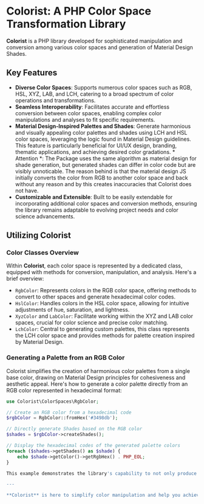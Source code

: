 # Colorist: A PHP Color Space Transformation Library

**Colorist** is a PHP library developed for sophisticated manipulation and conversion among various color spaces and generation of Material Design Shades.

## Key Features

- **Diverse Color Spaces**: Supports numerous color spaces such as RGB, HSL, XYZ, LAB, and LCH, catering to a broad spectrum of color operations and transformations.
- **Seamless Interoperability**: Facilitates accurate and effortless conversion between color spaces, enabling complex color manipulations and analyses to fit specific requirements.
- **Material Design-Inspired Palettes and Shades**: Generate harmonious and visually appealing color palettes and shades using LCH and HSL color spaces, leveraging the logic found in Material Design guidelines. This feature is particularly beneficial for UI/UX design, branding, thematic applications, and achieving desired color gradations. * Attention *: The Package uses the same algorithm as material design for shade generation, but generated shades can differ in color code but are visibly unnoticable. The reason behind is that the material design JS initially converts the color from RGB to another color space and back without any reason and by this creates inaccuracies that Colorist does not have. 
- **Customizable and Extensible**: Built to be easily extendable for incorporating additional color spaces and conversion methods, ensuring the library remains adaptable to evolving project needs and color science advancements.

## Utilizing Colorist

### Color Classes Overview

Within **Colorist**, each color space is represented by a dedicated class, equipped with methods for conversion, manipulation, and analysis. Here's a brief overview:

- `RgbColor`: Represents colors in the RGB color space, offering methods to convert to other spaces and generate hexadecimal color codes.
- `HslColor`: Handles colors in the HSL color space, allowing for intuitive adjustments of hue, saturation, and lightness.
- `XyzColor` and `LabColor`: Facilitate working within the XYZ and LAB color spaces, crucial for color science and precise color matching.
- `LchColor`: Central to generating custom palettes, this class represents the LCH color space and provides methods for palette creation inspired by Material Design.

### Generating a Palette from an RGB Color

Colorist simplifies the creation of harmonious color palettes from a single base color, drawing on Material Design principles for cohesiveness and aesthetic appeal. Here's how to generate a color palette directly from an RGB color represented in hexadecimal format:

```php
use Colorist\ColorSpaces\RgbColor;

// Create an RGB color from a hexadecimal code
$rgbColor = RgbColor::fromHex('#3498db');

// Directly generate Shades based on the RGB color
$shades = $rgbColor->createShades();

// Display the hexadecimal codes of the generated palette colors
foreach ($shades->getShades() as $shade) {
    echo $shade->getColor()->getRgbHex() . PHP_EOL;
}

This example demonstrates the library's capability to not only produce cohesive palettes but also specific shades that adhere to the Material Design guidelines, enhancing the versatility in color manipulation for your projects.

---

**Colorist** is here to simplify color manipulation and help you achieve the perfect palette for your projects, backed by the sound principles of color science and Material Design. Whether you're developing a website, creating digital art, or designing a user interface, **Colorist** offers the tools you need to work with colors more effectively and creatively.